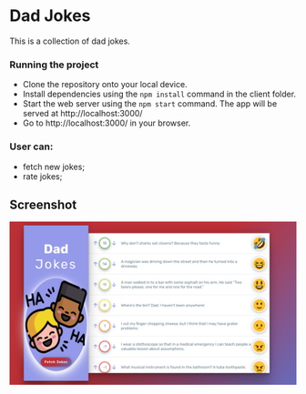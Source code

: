 # Dad Jokes 
<p>This is a collection of dad jokes.</p>

### Running the project
  
* Clone the repository onto your local device.
* Install dependencies using the `npm install` command in the client folder.
* Start the web server using the `npm start` command. 
  The app will be served at http://localhost:3000/
* Go to http://localhost:3000/ in your browser.

### User can:
- fetch new jokes; 
- rate jokes;

## Screenshot

<div text-align="center">
<img src="https://github.com/ElenaCherpakova/DadJokes-App/blob/8223c7dfca9447aac841cb84697f28518acd454c/public/photos/screenShot.png" width="800"/> 
</div>




